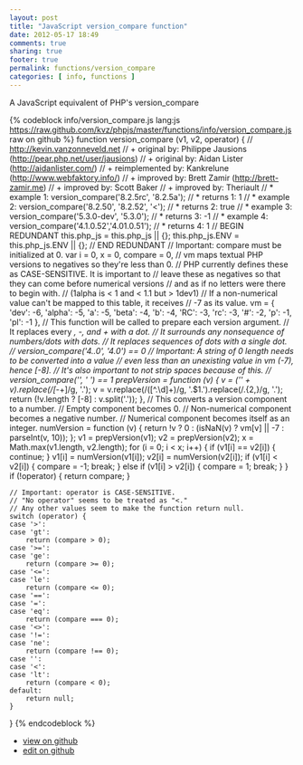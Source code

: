 ```yaml
---
layout: post
title: "JavaScript version_compare function"
date: 2012-05-17 18:49
comments: true
sharing: true
footer: true
permalink: functions/version_compare
categories: [ info, functions ]
---
```

A JavaScript equivalent of PHP's version_compare
<!-- more -->
{% codeblock info/version_compare.js lang:js https://raw.github.com/kvz/phpjs/master/functions/info/version_compare.js raw on github %}
function version_compare (v1, v2, operator) {
    // http://kevin.vanzonneveld.net
    // +      original by: Philippe Jausions (http://pear.php.net/user/jausions)
    // +      original by: Aidan Lister (http://aidanlister.com/)
    // + reimplemented by: Kankrelune (http://www.webfaktory.info/)
    // +      improved by: Brett Zamir (http://brett-zamir.me)
    // +      improved by: Scott Baker
    // +      improved by: Theriault
    // *        example 1: version_compare('8.2.5rc', '8.2.5a');
    // *        returns 1: 1
    // *        example 2: version_compare('8.2.50', '8.2.52', '<');
    // *        returns 2: true
    // *        example 3: version_compare('5.3.0-dev', '5.3.0');
    // *        returns 3: -1
    // *        example 4: version_compare('4.1.0.52','4.01.0.51');
    // *        returns 4: 1
    // BEGIN REDUNDANT
    this.php_js = this.php_js || {};
    this.php_js.ENV = this.php_js.ENV || {};
    // END REDUNDANT
    // Important: compare must be initialized at 0. 
    var i = 0,
        x = 0,
        compare = 0,
        // vm maps textual PHP versions to negatives so they're less than 0.
        // PHP currently defines these as CASE-SENSITIVE. It is important to
        // leave these as negatives so that they can come before numerical versions
        // and as if no letters were there to begin with.
        // (1alpha is < 1 and < 1.1 but > 1dev1)
        // If a non-numerical value can't be mapped to this table, it receives
        // -7 as its value.
        vm = {
            'dev': -6,
            'alpha': -5,
            'a': -5,
            'beta': -4,
            'b': -4,
            'RC': -3,
            'rc': -3,
            '#': -2,
            'p': -1,
            'pl': -1
        },
        // This function will be called to prepare each version argument.
        // It replaces every _, -, and + with a dot.
        // It surrounds any nonsequence of numbers/dots with dots.
        // It replaces sequences of dots with a single dot.
        //    version_compare('4..0', '4.0') == 0
        // Important: A string of 0 length needs to be converted into a value
        // even less than an unexisting value in vm (-7), hence [-8].
        // It's also important to not strip spaces because of this.
        //   version_compare('', ' ') == 1
        prepVersion = function (v) {
            v = ('' + v).replace(/[_\-+]/g, '.');
            v = v.replace(/([^.\d]+)/g, '.$1.').replace(/\.{2,}/g, '.');
            return (!v.length ? [-8] : v.split('.'));
        },
        // This converts a version component to a number.
        // Empty component becomes 0.
        // Non-numerical component becomes a negative number.
        // Numerical component becomes itself as an integer.
        numVersion = function (v) {
            return !v ? 0 : (isNaN(v) ? vm[v] || -7 : parseInt(v, 10));
        };
    v1 = prepVersion(v1);
    v2 = prepVersion(v2);
    x = Math.max(v1.length, v2.length);
    for (i = 0; i < x; i++) {
        if (v1[i] == v2[i]) {
            continue;
        }
        v1[i] = numVersion(v1[i]);
        v2[i] = numVersion(v2[i]);
        if (v1[i] < v2[i]) {
            compare = -1;
            break;
        } else if (v1[i] > v2[i]) {
            compare = 1;
            break;
        }
    }
    if (!operator) {
        return compare;
    }

    // Important: operator is CASE-SENSITIVE.
    // "No operator" seems to be treated as "<."
    // Any other values seem to make the function return null.
    switch (operator) {
    case '>':
    case 'gt':
        return (compare > 0);
    case '>=':
    case 'ge':
        return (compare >= 0);
    case '<=':
    case 'le':
        return (compare <= 0);
    case '==':
    case '=':
    case 'eq':
        return (compare === 0);
    case '<>':
    case '!=':
    case 'ne':
        return (compare !== 0);
    case '':
    case '<':
    case 'lt':
        return (compare < 0);
    default:
        return null;
    }
}
{% endcodeblock %}
<ul>
 <li><a href="https://github.com/kvz/phpjs/blob/master/functions/info/version_compare.js">view on github</a></li>
 <li><a href="https://github.com/kvz/phpjs/edit/master/functions/info/version_compare.js">edit on github</a></li>
</ul>
